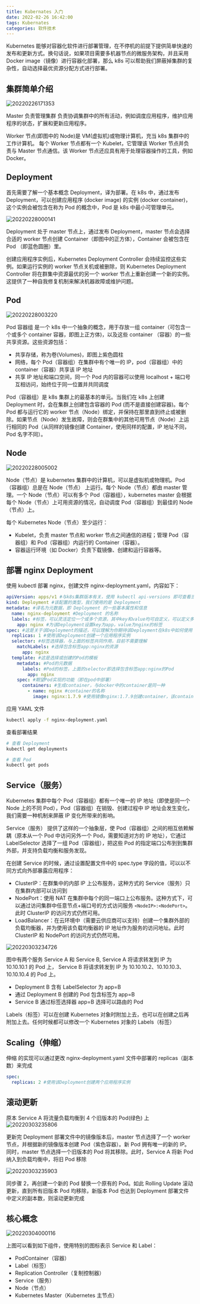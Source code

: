 ```yaml
---
title: Kubernates 入门
date: 2022-02-26 16:42:00
tags: Kubernates
categories: 软件技术
---
```


Kubernetes 能够对容器化软件进行部署管理，在不停机的前提下提供简单快速的发布和更新方式。换句话说，如果项目需要多机器节点的微服务架构，并且采用 Docker image（镜像）进行容器化部署，那么 k8s 可以帮助我们屏蔽掉集群的复杂性，自动选择最优资源分配方式进行部署。

## 集群简单介绍

![20220226171353](https://gcore.jsdelivr.net/gh/Nayacco/cdn@master/blog/20220226171353.png)

Master 负责管理集群 负责协调集群中的所有活动，例如调度应用程序，维护应用程序的状态，扩展和更新应用程序。

Worker 节点(即图中的 Node)是 VM(虚拟机)或物理计算机，充当 k8s 集群中的工作计算机。 每个 Worker 节点都有一个 Kubelet，它管理该 Worker 节点并负责与 Master 节点通信。该 Worker 节点还应具有用于处理容器操作的工具，例如 Docker。

## Deployment

首先需要了解一个基本概念 Deployment，译为部署。在 k8s 中，通过发布 Deployment，可以创建应用程序 (docker image) 的实例 (docker container)，这个实例会被包含在称为 Pod 的概念中，Pod 是 k8s 中最小可管理单元。

![20220228000141](https://gcore.jsdelivr.net/gh/Nayacco/cdn@master/blog/20220228000141.png)

Deployment 处于 master 节点上，通过发布 Deployment，master 节点会选择合适的 worker 节点创建 Container（即图中的正方体），Container 会被包含在 Pod （即蓝色圆圈）里。

创建应用程序实例后，Kubernetes Deployment Controller 会持续监控这些实例。如果运行实例的 worker 节点关机或被删除，则 Kubernetes Deployment Controller 将在群集中资源最优的另一个 worker 节点上重新创建一个新的实例。这提供了一种自我修复机制来解决机器故障或维护问题。

## Pod

![20220228003220](https://gcore.jsdelivr.net/gh/Nayacco/cdn@master/blog/20220228003220.png)

Pod 容器组 是一个 k8s 中一个抽象的概念，用于存放一组 container（可包含一个或多个 container 容器，即图上正方体)，以及这些 container （容器）的一些共享资源。这些资源包括：

- 共享存储，称为卷(Volumes)，即图上紫色圆柱
- 网络，每个 Pod（容器组）在集群中有个唯一的 IP，pod（容器组）中的 container（容器）共享该 IP 地址
- 共享 IP 地址和端口空间，同一个 Pod 内的容器可以使用 localhost + 端口号互相访问，始终位于同一位置并共同调度

Pod（容器组）是 k8s 集群上的最基本的单元。当我们在 k8s 上创建 Deployment 时，会在集群上创建包含容器的 Pod (而不是直接创建容器)。每个 Pod 都与运行它的 worker 节点（Node）绑定，并保持在那里直到终止或被删除。如果节点（Node）发生故障，则会在群集中的其他可用节点（Node）上运行相同的 Pod（从同样的镜像创建 Container，使用同样的配置，IP 地址不同，Pod 名字不同）。

## Node

![20220228005002](https://gcore.jsdelivr.net/gh/Nayacco/cdn@master/blog/20220228005002.png)

Node（节点）是 kubernetes 集群中的计算机，可以是虚拟机或物理机。Pod（容器组）总是在 Node（节点） 上运行。每个 Node（节点）都由 master 管理。一个 Node（节点）可以有多个 Pod（容器组），kubernetes master 会根据每个 Node（节点）上可用资源的情况，自动调度 Pod（容器组）到最佳的 Node（节点）上。

每个 Kubernetes Node（节点）至少运行：

- Kubelet，负责 master 节点和 worker 节点之间通信的进程；管理 Pod（容器组）和 Pod（容器组）内运行的 Container（容器）。
- 容器运行环境（如 Docker）负责下载镜像、创建和运行容器等。

## 部署 nginx Deployment

使用 kubectl 部署 nginx，创建文件 nginx-deployment.yaml，内容如下：

```yml
apiVersion: apps/v1 #与k8s集群版本有关，使用 kubectl api-versions 即可查看当前集群支持的版本
kind: Deployment #该配置的类型，我们使用的是 Deployment
metadata: #译名为元数据，即 Deployment 的一些基本属性和信息
  name: nginx-deployment #Deployment 的名称
  labels: #标签，可以灵活定位一个或多个资源，其中key和value均可自定义，可以定义多组，目前不需要理解
    app: nginx #为该Deployment设置key为app，value为nginx的标签
spec: #这是关于该Deployment的描述，可以理解为你期待该Deployment在k8s中如何使用
  replicas: 1 #使用该Deployment创建一个应用程序实例
  selector: #标签选择器，与上面的标签共同作用，目前不需要理解
    matchLabels: #选择包含标签app:nginx的资源
      app: nginx
  template: #这是选择或创建的Pod的模板
    metadata: #Pod的元数据
      labels: #Pod的标签，上面的selector即选择包含标签app:nginx的Pod
        app: nginx
    spec: #期望Pod实现的功能（即在pod中部署）
      containers: #生成container，与docker中的container是同一种
        - name: nginx #container的名称
          image: nginx:1.7.9 #使用镜像nginx:1.7.9创建container，该container默认80端口可访问
```

应用 YAML 文件

```bash
kubectl apply -f nginx-deployment.yaml
```

查看部署结果

```bash
# 查看 Deployment
kubectl get deployments

# 查看 Pod
kubectl get pods
```

## Service（服务）

Kubernetes 集群中每个 Pod（容器组）都有一个唯一的 IP 地址（即使是同一个 Node 上的不同 Pod），Pod（容器组）在销毁、创建过程中 IP 地址会发生变化，我们需要一种机制来屏蔽 IP 变化所带来的影响。

Service（服务） 提供了这样的一个抽象层，使 Pod（容器组）之间的相互依赖解耦（原本从一个 Pod 中访问另外一个 Pod，需要知道对方的 IP 地址），它通过 LabelSelector 选择了一组 Pod（容器组），把这些 Pod 的指定端口公布到到集群外部，并支持负载均衡和服务发现。

在创建 Service 的时候，通过设置配置文件中的 spec.type 字段的值，可以以不同方式向外部暴露应用程序：

- ClusterIP：在群集中的内部 IP 上公布服务，这种方式的 Service（服务）只在集群内部可以访问到
- NodePort：使用 NAT 在集群中每个的同一端口上公布服务。这种方式下，可以通过访问集群中任意节点+端口号的方式访问服务 `<NodeIP>:<NodePort>`。此时 ClusterIP 的访问方式仍然可用。
- LoadBalancer：在云环境中（需要云供应商可以支持）创建一个集群外部的负载均衡器，并为使用该负载均衡器的 IP 地址作为服务的访问地址。此时 ClusterIP 和 NodePort 的访问方式仍然可用。

![20220303234726](https://gcore.jsdelivr.net/gh/Nayacco/cdn@master/blog/20220303234726.png)

图中有两个服务 Service A 和 Service B, Service A 将请求转发到 IP 为 10.10.10.1 的 Pod 上， Service B 将请求转发到 IP 为 10.10.10.2、10.10.10.3、10.10.10.4 的 Pod 上。

- Deployment B 含有 LabelSelector 为 app=B
- 通过 Deployment B 创建的 Pod 包含标签为 app=B
- Service B 通过标签选择器 app=B 选择可以路由的 Pod

Labels（标签）可以在创建 Kubernetes 对象时附加上去，也可以在创建之后再附加上去。任何时候都可以修改一个 Kubernetes 对象的 Labels（标签）

## Scaling（伸缩）

伸缩 的实现可以通过更改 nginx-deployment.yaml 文件中部署的 replicas（副本数）来完成

```yml
spec:
  replicas: 2 #使用该Deployment创建两个应用程序实例
```

## 滚动更新

原本 Service A 将流量负载均衡到 4 个旧版本的 Pod(绿色) 上
![20220303235806](https://gcore.jsdelivr.net/gh/Nayacco/cdn@master/blog/20220303235806.png)

更新完 Deployment 部署文件中的镜像版本后，master 节点选择了一个 worker 节点，并根据新的镜像版本创建 Pod（紫色容器）。新 Pod 拥有唯一的新的 IP。同时，master 节点选择一个旧版本的 Pod 将其移除。此时，Service A 将新 Pod 纳入到负载均衡中，将旧 Pod 移除

![20220303235903](https://gcore.jsdelivr.net/gh/Nayacco/cdn@master/blog/20220303235903.png)

同步骤 2，再创建一个新的 Pod 替换一个原有的 Pod。如此 Rolling Update 滚动更新，直到所有旧版本 Pod 均移除，新版本 Pod 也达到 Deployment 部署文件中定义的副本数，则滚动更新完成

## 核心概念

![20220304000116](https://gcore.jsdelivr.net/gh/Nayacco/cdn@master/blog/20220304000116.png)

上图可以看到如下组件，使用特别的图标表示 Service 和 Label：

- PodContainer（容器）
- Label（标签）
- Replication Controller（复制控制器）
- Service（服务）
- Node（节点）
- Kubernetes Master（Kubernetes 主节点）

